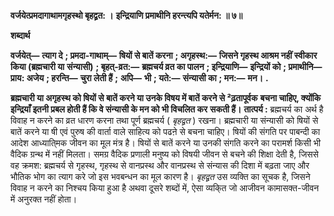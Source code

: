 **वर्जयेत्प्रमदागाथामगृहस्थो बृहद्व्रत: ।** **इन्द्रियाणि प्रमाथीनि हरन्त्यपि यतेर्मन: ॥ ७॥** 

**शब्दार्थ** 

**वर्जयेत्—** **त्याग दे** **; प्रमदा-गाथाम्—** **षियों से बातें करना** **; अगृहस्थ:—** **जिसने गृहस्थ आश्रम नहीं स्वीकार किया (ब्रह्मचारी या** **संन्यासी)** **; बृहत्-व्रत:—** **ब्रह्मचर्य व्रत का पालन** **; इन्द्रियाणि—** **इन्द्रियों को** **; प्रमाथीनि—** **प्राय: अजेय** **; हरन्ति—** **चुरा लेती हैं** **;** **अपि—** **भी** **; यते:—** **संन्यासी का** **; मन:—** **मन।** **.** 

**ब्रह्मचारी या अगृहस्थ को षियों से बातें करने या उनके विषय में बातें करने से ²ढ़तापूर्वक** **बचना चाहिए, क्योंकि इन्द्रियाँ इतनी प्रबल होती हैं कि वे संन्यासी के मन को भी विचलित कर** **सकती हैं।** **तात्पर्य :** ब्रह्मचर्य का अर्थ है विवाह न करने का व्रत धारण करना तथा पूर्ण ब्रह्मचर्य ( *बृहद्व्रत* ) रखना। ब्रह्मचारी या संन्यासी को षियों से बातें करने या षी एवं पुरुष की वार्ता वाले साहित्य को पढऩे से बचना चाहिए। षियों की संगति पर पाबन्दी का आदेश आध्याति्मक जीवन का मूल मंत्र है। षियों से बातें करने या उनकी संगति करने का परामर्श किसी भी वैदिक ग्रन्थ में नहीं मिलता। समग्र वैदिक प्रणाली मनुष्य को विषयी जीवन से बचने की शिक्षा देती है, जिससे वह क्रमश: ब्रह्मचर्य से गृहस्थ, गृहस्थ से वानप्रस्थ और वानप्रस्थ से संन्यास की दिशा में बढ़ता जाए और भौतिक भोग का त्याग करे जो इस भवबन्धन का मूल कारण है। *बृहद्व्रत* उस व्यक्ति का सूचक है, जिसने विवाह न करने का निश्चय किया हुआ है अथवा दूसरे शब्दों में, ऐसा व्यकि्त जो आजीवन कामासक्त-जीवन में अनुरक्त नहीं होता।  